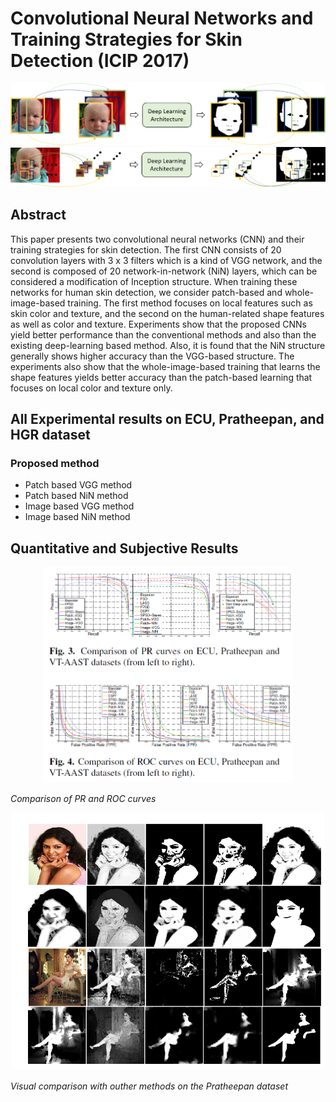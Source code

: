 # Convolutional Neural Networks and Training Strategies for Skin Detection (ICIP 2017)


<p align="center">
<img src="/docs/imagebasedcolor.png" width="700"> 
<img src="/docs/patch_based_color.png" width="700">
</p>

## Abstract

This paper presents two convolutional neural networks (CNN) and their 
training strategies for skin detection.
The first CNN consists
of 20 convolution layers with 3 x 3 filters
which is a kind of VGG network,
and the second is composed of 20 network-in-network (NiN)
layers, which can be considered a modification of
Inception structure.
When training these networks for human skin detection,
we consider patch-based and whole-image-based
training. The first method focuses on local features
such as skin color and texture, and the second on the
human-related shape features as well as color and texture.
Experiments show that the proposed CNNs yield
better performance than the conventional methods and
also than the existing deep-learning based method.
Also, it is found that the NiN structure generally shows
higher accuracy than the VGG-based structure. 
The experiments also show that the whole-image-based
training that learns the shape features 
yields better accuracy
than the patch-based learning that focuses 
on local color and texture only.

## All Experimental results on ECU, Pratheepan, and HGR dataset
### Proposed method
* Patch based VGG method
* Patch based NiN method
* Image based VGG method
* Image based NiN method


## Quantitative and Subjective Results 
<p align="center">
<img src="/docs/PRROCcurves.PNG" width="400">

<em>Comparison of PR and ROC curves</em>
</p>

<p align="center">
<img src="/docs/res1.PNG" width="500">

<em>Visual comparison with outher methods on the Pratheepan dataset</em>
</p>







